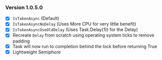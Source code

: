 ### Version 1.0.5.0
- [x] `IsTakenAsync` (Default)
- [x] `IsTakenAsyncNoDelay` (Uses More CPU for very little benefit)
- [x] `IsTakenAsyncUseOldDelay` (Uses Task.Delay(1)) for the Delay)
- [x] Recreate `Delay` from scratch using operating system ticks to remove padding
- [x] Task will now run to completion behind the lock before returning True
- [x] Lightweight Semiphore

